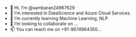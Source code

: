 - 👋 Hi, I’m @sambaran24967629
- 👀 I’m interested in DataScience and Azure Cloud Services.
- 🌱 I’m currently learning Machine Learning, NLP.
- 💞️ I’m looking to collaborate on ...
- 📫 You can reach me on +91-9674964350...

<!---
sambaran24967629/sambaran24967629 is a ✨ special ✨ repository because its `README.md` (this file) appears on your GitHub profile.
You can click the Preview link to take a look at your changes.
--->
